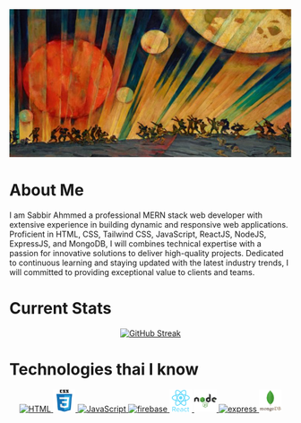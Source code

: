 <img src="./blog.JPG" alt="Mokkapps GitHub README header image">
<h1>About Me</h1>
<p>I am Sabbir Ahmmed a professional MERN stack web developer with extensive experience in building dynamic and responsive web applications. Proficient in HTML, CSS, Tailwind CSS, JavaScript, ReactJS, NodeJS, ExpressJS, and MongoDB, I will combines technical expertise with a passion for innovative solutions to deliver high-quality projects. Dedicated to continuous learning and staying updated with the latest industry trends, I will committed to providing exceptional value to clients and teams.</p>
<h1>Current Stats</h1>
<p align="center" ><a href="https://git.io/streak-stats"><img src="https://streak-stats.demolab.com?user=sabbir347256&theme=javascript-dark&hide_border=true" alt="GitHub Streak" /></a></p>

<h1>Technologies thai I know</h1>
<p align="center"> <a href="https://developer.mozilla.org/en-US/docs/Web/HTML" target="_blank">
    <img src="https://www.vectorlogo.zone/logos/w3_html5/w3_html5-icon.svg" alt="HTML" width="40" height="40"/>
</a>
 <a href="https://www.w3schools.com/css/" target="_blank"> <img src="https://raw.githubusercontent.com/devicons/devicon/master/icons/css3/css3-original-wordmark.svg" alt="css3" width="40" height="40"/> </a>  <a href="https://www.javascript.com/" target="_blank">
    <img src="https://www.vectorlogo.zone/logos/javascript/javascript-icon.svg" alt="JavaScript" width="40" height="40"/>
</a> <a href="https://firebase.google.com/" target="_blank"> <img src="https://www.vectorlogo.zone/logos/firebase/firebase-icon.svg" alt="firebase" width="40" height="40"/> </a>  
<a href="https://reactjs.org/" target="_blank"> <img src="https://raw.githubusercontent.com/devicons/devicon/master/icons/react/react-original-wordmark.svg" alt="react" width="40" height="40"/> </a>  <a href="https://nodejs.org" target="_blank"> <img src="https://raw.githubusercontent.com/devicons/devicon/master/icons/nodejs/nodejs-original-wordmark.svg" alt="nodejs" width="40" height="40"/> </a> <a href="https://expressjs.com/" target="_blank"> 
    <img src="https://www.vectorlogo.zone/logos/expressjs/expressjs-icon.svg" alt="express" width="40" height="40"/> 
</a>
</a> <a href="https://www.mongodb.com/" target="_blank"> <img src="https://raw.githubusercontent.com/devicons/devicon/master/icons/mongodb/mongodb-original-wordmark.svg" alt="mongodb" width="40" height="40"/> </a> </p>
